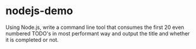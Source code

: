 # nodejs-demo
Using Node.js, write a command line tool that consumes the first 20 even numbered TODO's in most performant way and output the title and whether it is completed or not.
